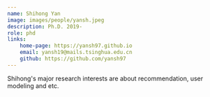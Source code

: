 ```yaml
---
name: Shihong Yan 
image: images/people/yansh.jpeg 
description: Ph.D. 2019- 
role: phd 
links: 
    home-page: https://yansh97.github.io 
    email: yansh19@mails.tsinghua.edu.cn 
    github: https://github.com/yansh97 
---
```


Shihong's major research interests are about recommendation, user modeling and etc.